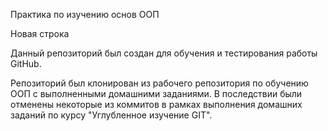 Практика по изучению основ ООП

Новая строка

Данный репозиторий был создан для обучения и тестирования работы GitHub.

Репозиторий был клонирован из рабочего репозитория по обучению ООП с выполненными домашними заданиями. В последствии были отменены некоторые из коммитов в рамках выполнения домашних заданий по курсу "Углубленное изучение GIT".
